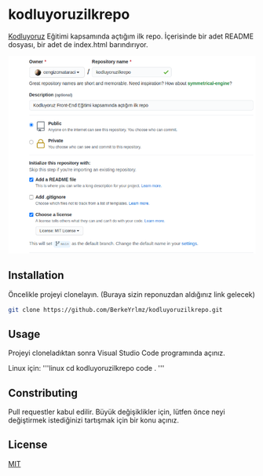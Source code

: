 # kodluyoruzilkrepo

[Kodluyoruz](https://www.kodluyoruz.org/) Eğitimi kapsamında açtığım ilk repo. İçerisinde bir adet README dosyası, bir adet de index.html barındırıyor.

![GitHub Repository Ekranı](for_readme_githubSS.png)

## Installation

Öncelikle projeyi clonelayın. (Buraya sizin reponuzdan aldığınız link gelecek)

```bash
git clone https://github.com/BerkeYrlmz/kodluyoruzilkrepo.git
```

## Usage

Projeyi cloneladıktan sonra Visual Studio Code programında açınız.

Linux için:
'''linux
cd kodluyoruzilkrepo
code .
'''

## Constributing
Pull requestler kabul edilir. Büyük değişiklikler için, lütfen önce neyi değiştirmek istediğinizi tartışmak için bir konu açınız.


## License
[MIT](https://choosealicense.com/licenses/mit/)